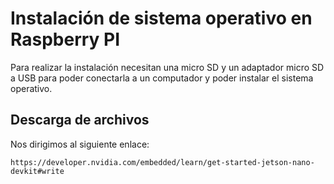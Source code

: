 # Instalación de sistema operativo en Raspberry PI

Para realizar la instalación necesitan una micro SD y un adaptador micro SD a USB para poder conectarla a un computador y poder instalar el sistema operativo.

## Descarga de archivos

Nos dirigimos al siguiente enlace:
````
https://developer.nvidia.com/embedded/learn/get-started-jetson-nano-devkit#write
````

